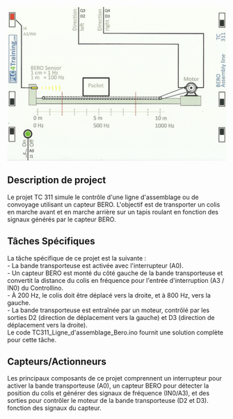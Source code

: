 <p align="center">
<img width="700" height="" src="https://github.com/DexterTaha/Controllino-PLC-Sample/blob/main/Training%20Card%20Picture/311.jpg">
</p>
<h2>Description de project</h2>
<p>
  Le projet TC 311 simule le contrôle d'une ligne d'assemblage ou de convoyage utilisant un capteur BERO. L'objectif est de transporter un colis en marche avant et en marche arrière sur un tapis roulant en fonction des signaux générés par le capteur BERO.
</p>
<h2>Tâches Spécifiques</h2>
<p>
  La tâche spécifique de ce projet est la suivante :<br>
- La bande transporteuse est activée avec l'interrupteur (A0).<br>
- Un capteur BERO est monté du côté gauche de la bande transporteuse et convertit la distance du colis en fréquence pour l'entrée d'interruption (A3 / IN0) du Controllino.<br>
- À 200 Hz, le colis doit être déplacé vers la droite, et à 800 Hz, vers la gauche.<br>
- La bande transporteuse est entraînée par un moteur, contrôlé par les sorties D2 (direction de déplacement vers la gauche) et D3 (direction de déplacement vers la droite).<br>
  Le code TC311_Ligne_d'assemblage_Bero.ino fournit une solution complète pour cette tâche.<br>
</p>
<h2>Capteurs/Actionneurs</h2>
<p>
  Les principaux composants de ce projet comprennent un interrupteur pour activer la bande transporteuse (A0), un capteur BERO pour détecter la position du colis et générer des signaux de fréquence (IN0/A3), et des sorties pour contrôler le moteur de la bande transporteuse (D2 et D3). fonction des signaux du capteur.
</p>
